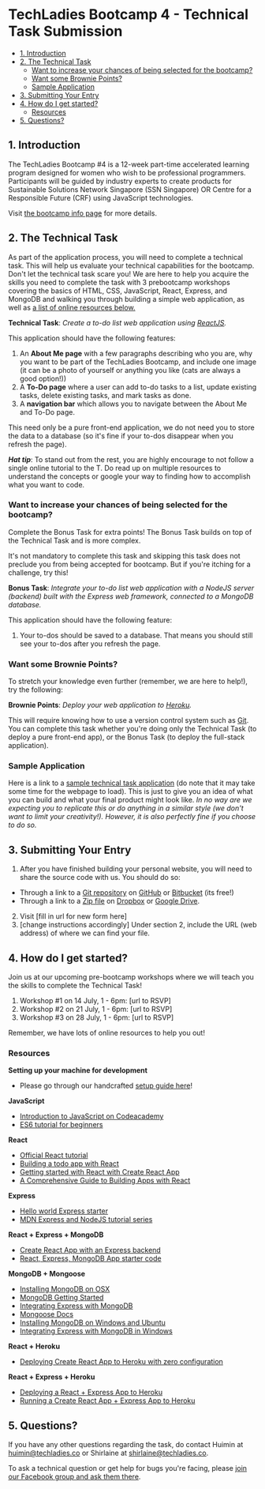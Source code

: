 # TechLadies Bootcamp 4 - Technical Task Submission

<!-- vim-markdown-toc GFM -->

* [1. Introduction](#1-introduction)
* [2. The Technical Task](#2-the-technical-task)
  * [Want to increase your chances of being selected for the bootcamp?](#want-to-increase-your-chances-of-being-selected-for-the-bootcamp)
  * [Want some Brownie Points?](#want-some-brownie-points)
  * [Sample Application](#sample-application)
* [3. Submitting Your Entry](#3-submitting-your-entry)
* [4. How do I get started?](#4-how-do-i-get-started)
  * [Resources](#resources)
* [5. Questions?](#5-questions)

<!-- vim-markdown-toc -->

## 1. Introduction

The TechLadies Bootcamp #4 is a 12-week part-time accelerated learning program designed for women who wish to be professional programmers. Participants will be guided by industry experts to create products for Sustainable Solutions Network Singapore (SSN Singapore) OR Centre for a Responsible Future (CRF) using JavaScript technologies.

Visit [the bootcamp info page](http://www.techladies.co/techladies-bootcamp-4/) for more details.

## 2. The Technical Task

As part of the application process, you will need to complete a technical task. This will help us evaluate your technical capabilities for the bootcamp. Don't let the technical task scare you! We are here to help you acquire the skills you need to complete the task with 3 prebootcamp workshops covering the basics of HTML, CSS, JavaScript, React, Express, and MongoDB and walking you through building a simple web application, as well as [a list of online resources below.](#resources)

**Technical Task**: *Create a to-do list web application using [ReactJS](https://reactjs.org/).*

This application should have the following features:
1. An **About Me page** with a few paragraphs describing who you are, why you want to be part of the TechLadies Bootcamp, and include one image (it can be a photo of yourself or anything you like (cats are always a good option!))
2. A **To-Do page** where a user can add to-do tasks to a list, update existing tasks, delete existing tasks, and mark tasks as done.
3. A **navigation bar** which allows you to navigate between the About Me and To-Do page.

This need only be a pure front-end application, we do not need you to store the data to a database (so it's fine if your to-dos disappear when you refresh the page).

***Hat tip***: To stand out from the rest, you are highly encourage to not follow a single online tutorial to the T. Do read up on multiple resources to understand the concepts or google your way to finding how to accomplish what you want to code.

### Want to increase your chances of being selected for the bootcamp?

Complete the Bonus Task for extra points! The Bonus Task builds on top of the Technical Task and is more complex.

It's not mandatory to complete this task and skipping this task does not preclude you from being accepted for bootcamp. But if you're itching for a challenge, try this!

**Bonus Task**: *Integrate your to-do list web application with a NodeJS server (backend) built with the Express web framework, connected to a MongoDB database.*

This application should have the following feature:
1. Your to-dos should be saved to a database. That means you should still see your to-dos after you refresh the page.

### Want some Brownie Points?

To stretch your knowledge even further (remember, we are here to help!), try the following:

**Brownie Points**: *Deploy your web application to [Heroku](https://www.heroku.com/).*

This will require knowing how to use a version control system such as [Git](https://git-scm.com/). You can complete this task whether you're doing only the Technical Task (to deploy a pure front-end app), or the Bonus Task (to deploy the full-stack application).

### Sample Application

Here is a link to a [sample technical task application](https://tech-task-sample-app.herokuapp.com/) (do note that it may take some time for the webpage to load). This is just to give you an idea of what you can build and what your final product might look like. *In no way are we expecting you to replicate this or do anything in a similar style (we don't want to limit your creativity!). However, it is also perfectly fine if you choose to do so.*

## 3. Submitting Your Entry

1. After you have finished building your personal website, you will need to share the source code with us. You should do so:
  - Through a link to a [Git repository](https://git-scm.com) on [GitHub](https://github.com) or [Bitbucket](https://bitbucket.org) (its free!)
  - Through a link to a [Zip file](https://en.wikipedia.org/wiki/Zip_(file_format)) on [Dropbox](https://www.dropbox.com) or [Google Drive](http://drive.google.com).
2. Visit [fill in url for new form here]
3. [change instructions accordingly] Under section 2, include the URL (web address) of where we can find your file.

## 4. How do I get started?

Join us at our upcoming pre-bootcamp workshops where we will teach you the skills to complete the Technical Task!

1. Workshop #1 on 14 July, 1 - 6pm: [url to RSVP]
2. Workshop #2 on 21 July, 1 - 6pm: [url to RSVP]
3. Workshop #3 on 28 July, 1 - 6pm: [url to RSVP]

Remember, we have lots of online resources to help you out!

### Resources

**Setting up your machine for development**
- Please go through our handcrafted [setup guide here](https://github.com/TechLadies/bootcamp-4-technical-task/blob/master/setup-guide.md)!

**JavaScript**
- [Introduction to JavaScript on Codeacademy](https://www.codecademy.com/learn/introduction-to-javascript)
- [ES6 tutorial for beginners](https://codeburst.io/es6-tutorial-for-beginners-5f3c4e7960be)

**React**
- [Official React tutorial](https://reactjs.org/docs/hello-world.html)
- [Building a todo app with React](https://scotch.io/tutorials/create-a-simple-to-do-app-with-react)
- [Getting started with React with Create React App](https://github.com/facebook/create-react-app)
- [A Comprehensive Guide to Building Apps with React](https://tylermcginnis.com/reactjs-tutorial-a-comprehensive-guide-to-building-apps-with-react/)

**Express**
- [Hello world Express starter](https://expressjs.com/en/starter/hello-world.html)
- [MDN Express and NodeJS tutorial series](https://developer.mozilla.org/en-US/docs/Learn/Server-side/Express_Nodejs)

**React + Express + MongoDB**
- [Create React App with an Express backend](https://daveceddia.com/create-react-app-express-backend/)
- [React, Express, MongoDB App starter code](https://github.com/songguoqiang/react-express-mongodb-starter)

**MongoDB + Mongoose**
- [Installing MongoDB on OSX](https://docs.mongodb.com/tutorials/install-mongodb-on-os-x/)
- [MongoDB Getting Started](https://docs.mongodb.com/manual/tutorial/getting-started/)
- [Integrating Express with MongoDB](https://expressjs.com/en/guide/database-integration.html#mongodb)
- [Mongoose Docs](http://mongoosejs.com/docs/index.html)
- [Installing MongoDB on Windows and Ubuntu](https://www.learn2crack.com/2014/04/setup-node-js-and-mongodb.html)
- [Integrating Express with MongoDB in Windows](http://blog.gvm-it.eu/post/20462477195/getting-started-with-mongodb-and-nodejs-on)

**React + Heroku**
- [Deploying Create React App to Heroku with zero configuration](https://blog.heroku.com/deploying-react-with-zero-configuration)

**React + Express + Heroku**
- [Deploying a React + Express App to Heroku](https://daveceddia.com/deploy-react-express-app-heroku/)
- [Running a Create React App + Express App to Heroku](https://originmaster.com/running-create-react-app-and-express-crae-on-heroku-c39a39fe7851)


## 5. Questions?

If you have any other questions regarding the task, do contact Huimin at [huimin@techladies.co](mailto:huimin@techladies.co) or Shirlaine at [shirlaine@techladies.co](mailto:shirlaine@techladies.co).

To ask a technical question or get help for bugs you're facing, please [join our Facebook group and ask them there](https://www.facebook.com/groups/techladiescode).

